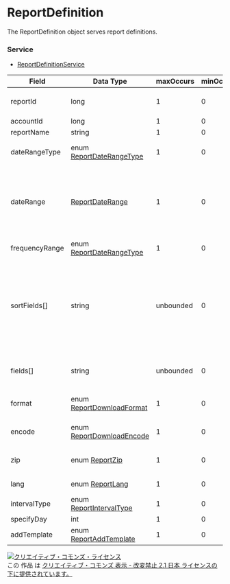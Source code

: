 # ReportDefinition
The ReportDefinition object serves report definitions.
### Service
+ [ReportDefinitionService](../services/ReportDefinitionService.md)

| Field | Data Type | maxOccurs | minOccurs | response | add | set | remove | Description | 
|---|---|---|---|---|---|---|---|---|
| reportId| long| 1| 0| ○| Ignore| -| Requirement<br>(Not updatable)| Report definition ID. |
| accountId| long| 1| 0| ○| Ignore| -| Ignore| Account ID. |
| reportName| string| 1| 0| ○| Optional| -| Ignore| Report name.| 
| dateRangeType| enum <a href="./ReportDateRangeType.md">ReportDateRangeType</a>| 1| 0| ○| Requirement| -| Ignore| Compilation target period for a defined report. |
| dateRange| <a href="./ReportDateRange.md">ReportDateRange</a>| 1| 0| ○| Optional| -| Ignore| The date range for report compilation to be set by user.<br>This item is required when ReportDateRangeType is set as "CUSTOM_DATE".|
| frequencyRange|  enum <a href="./ReportDateRangeType.md">ReportDateRangeType</a>| 1| 0| ○| Optional| -|Ignore|Performance range of frequency.。 |
| sortFields[]| string| unbounded| 0| ○| Optional| -| Ignore| Can select the fields to sort.<br>・Up to select 5 types of field to sort.<br>・Add "+" before the field name to arrange in ascending order.<br>・Add "-" before the field name to arrange in descending order. |
| fields[]| string| unbounded| 0| ○| Requirement| -| Ignore|Select the fields. <br>Confirm the available field name from <a href="../appendix/reports.md">Report Fields Page</a>. |
| format| enum <a href="./ReportDownloadFormat.md">ReportDownloadFormat</a>| 1| 0| ○| Optional| -| Ignore| File format for the defined download report. |
| encode| enum <a href="./ReportDownloadEncode.md">ReportDownloadEncode</a>| 1| 0| ○| Optional| -| Ignore| Encoding for the defined download report. |
| zip| enum <a href="./ReportZip.md">ReportZip</a>| 1| 0| ○| Optional| -| Ignore| Whether or not a compressed file exists for the defined report. |
| lang| enum <a href="./ReportLang.md">ReportLang</a>| 1| 0| ○| Optional| -| Ignore| Language for the defined column name. |
| intervalType| enum <a href="./ReportIntervalType.md">ReportIntervalType</a>| 1| 0| ○| Optional| -| Ignore| Selects day to create report. |
| specifyDay| int| 1| 0| ○| Optional| -| Ignore| Selects day for report. |
| addTemplate| enum <a href="./ReportAddTemplate.md">ReportAddTemplate</a>| 1| 0| ○| Optional| -| Ignore| Set the definition for a template flag.|
<a rel="license" href="http://creativecommons.org/licenses/by-nd/2.1/jp/"><img alt="クリエイティブ・コモンズ・ライセンス" style="border-width:0" src="https://i.creativecommons.org/l/by-nd/2.1/jp/88x31.png" /></a><br />この 作品 は <a rel="license" href="http://creativecommons.org/licenses/by-nd/2.1/jp/">クリエイティブ・コモンズ 表示 - 改変禁止 2.1 日本 ライセンスの下に提供されています。</a>
